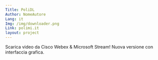 ```yaml
---
Title: PoliDL
Author: NomeAutore
Lang: it
Img: /img/downloader.png
Link: polimi.it
layout: project
---
```

Scarica video da Cisco Webex & Microsoft Stream! Nuova versione con interfaccia grafica.
